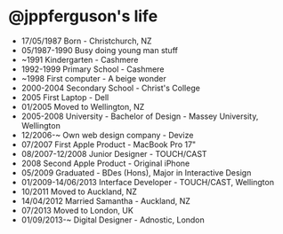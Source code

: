 @jppferguson's life
===============

- 17/05/1987 Born - Christchurch, NZ
- 05/1987-1990 Busy doing young man stuff
- ~1991 Kindergarten - Cashmere
- 1992-1999 Primary School - Cashmere
- ~1998 First computer - A beige wonder
- 2000-2004 Secondary School - Christ's College
- 2005 First Laptop - Dell
- 01/2005 Moved to Wellington, NZ
- 2005-2008 University - Bachelor of Design - Massey University, Wellington
- 12/2006-~ Own web design company - Devize
- 07/2007 First Apple Product - MacBook Pro 17"
- 08/2007-12/2008 Junior Designer - TOUCH/CAST
- 2008 Second Apple Product - Original iPhone
- 05/2009 Graduated - BDes (Hons), Major in Interactive Design
- 01/2009-14/06/2013 Interface Developer - TOUCH/CAST, Wellington
- 10/2011 Moved to Auckland, NZ
- 14/04/2012 Married Samantha - Auckland, NZ
- 07/2013 Moved to London, UK
- 01/09/2013-~ Digital Designer - Adnostic, London